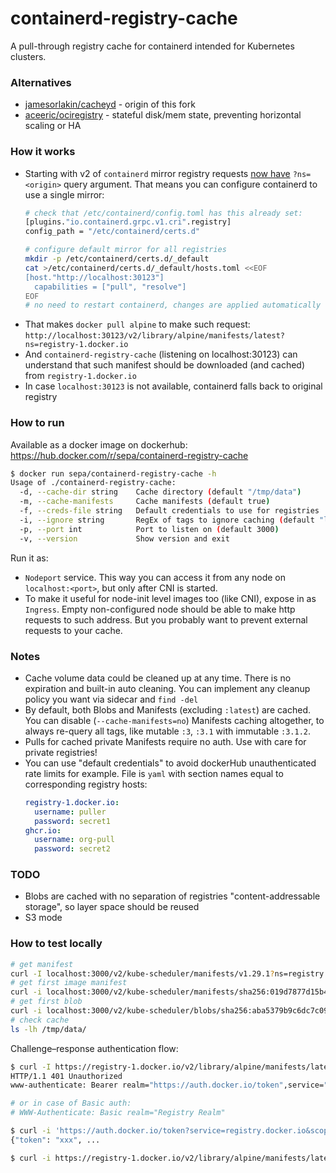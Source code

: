 # containerd-registry-cache

A pull-through registry cache for containerd intended for Kubernetes clusters.

### Alternatives
- [jamesorlakin/cacheyd](https://github.com/jamesorlakin/cacheyd) - origin of this fork
- [aceeric/ociregistry](https://github.com/aceeric/ociregistry) - stateful disk/mem state, preventing horizontal scaling or HA

### How it works
- Starting with v2 of `containerd` mirror registry requests [now have](https://github.com/containerd/containerd/blob/v2.1.3/docs/hosts.md#registry-host-namespace) `?ns=<origin>` query argument. That means you can configure containerd to use a single mirror: 
  ```bash
  # check that /etc/containerd/config.toml has this already set:
  [plugins."io.containerd.grpc.v1.cri".registry]
  config_path = "/etc/containerd/certs.d"
  
  # configure default mirror for all registries
  mkdir -p /etc/containerd/certs.d/_default
  cat >/etc/containerd/certs.d/_default/hosts.toml <<EOF
  [host."http://localhost:30123"]
    capabilities = ["pull", "resolve"]
  EOF
  # no need to restart containerd, changes are applied automatically
  ```
- That makes `docker pull alpine` to make such request: `http://localhost:30123/v2/library/alpine/manifests/latest?ns=registry-1.docker.io`
- And `containerd-registry-cache` (listening on localhost:30123) can understand that such manifest should be downloaded (and cached) from `registry-1.docker.io`
- In case `localhost:30123` is not available, containerd falls back to original registry

### How to run
Available as a docker image on dockerhub: https://hub.docker.com/r/sepa/containerd-registry-cache
```bash
$ docker run sepa/containerd-registry-cache -h
Usage of ./containerd-registry-cache:
  -d, --cache-dir string    Cache directory (default "/tmp/data")
  -m, --cache-manifests     Cache manifests (default true)
  -f, --creds-file string   Default credentials to use for registries
  -i, --ignore string       RegEx of tags to ignore caching (default "latest")
  -p, --port int            Port to listen on (default 3000)
  -v, --version             Show version and exit
```
Run it as: 
- `Nodeport` service. This way you can access it from any node on `localhost:<port>`, but only after CNI is started. 
- To make it useful for node-init level images too (like CNI), expose in as `Ingress`. Empty non-configured node should be able to make http requests to such address. But you probably want to prevent external requests to your cache.

### Notes
- Cache volume data could be cleaned up at any time. There is no expiration and built-in auto cleaning. You can implement any cleanup policy you want via sidecar and `find -del` 
- By default, both Blobs and Manifests (excluding `:latest`) are cached. You can disable (`--cache-manifests=no`) Manifests caching altogether, to always re-query all tags, like mutable `:3`, `:3.1` with immutable `:3.1.2`.
- Pulls for cached private Manifests require no auth. Use with care for private registries!
- You can use "default credentials" to avoid dockerHub unauthenticated rate limits for example. File is `yaml` with section names equal to corresponding registry hosts:
  ```yaml
  registry-1.docker.io:
    username: puller
    password: secret1
  ghcr.io:
    username: org-pull
    password: secret2
  ```

### TODO
- Blobs are cached with no separation of registries "content-addressable storage", so layer space should be reused
- S3 mode

### How to test locally

```bash
# get manifest
curl -I localhost:3000/v2/kube-scheduler/manifests/v1.29.1?ns=registry.k8s.io
# get first image manifest
curl -i localhost:3000/v2/kube-scheduler/manifests/sha256:019d7877d15b45951df939efcb941de9315e8381476814a6b6fdf34fc1bee24c?ns=registry.k8s.io
# get first blob
curl -i localhost:3000/v2/kube-scheduler/blobs/sha256:aba5379b9c6dc7c095628fe6598183d680b134c7f99748649dddf07ff1422846?ns=registry.k8s.io
# check cache
ls -lh /tmp/data/
```

Challenge–response authentication flow:
```bash
$ curl -I https://registry-1.docker.io/v2/library/alpine/manifests/latest
HTTP/1.1 401 Unauthorized
www-authenticate: Bearer realm="https://auth.docker.io/token",service="registry.docker.io",scope="repository:library/alpine:pull"

# or in case of Basic auth:
# WWW-Authenticate: Basic realm="Registry Realm"

$ curl -i 'https://auth.docker.io/token?service=registry.docker.io&scope=repository:library/alpine:pull' [-u user:pass]
{"token": "xxx", ...

$ curl -i https://registry-1.docker.io/v2/library/alpine/manifests/latest -H'Authorization: Bearer xxx'
```
